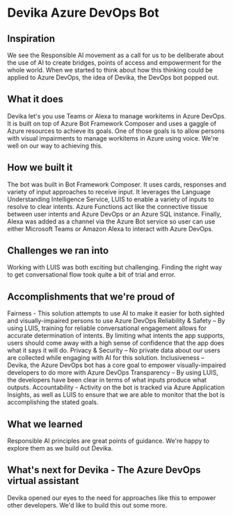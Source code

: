 # Devika Azure DevOps Bot
## Inspiration
We see the Responsible AI movement as a call for us to be deliberate about the use of AI to create bridges, points of access and empowerment for the whole world. When we started to think about how this thinking could be applied to Azure DevOps, the idea of Devika, the DevOps bot popped out. 
## What it does
Devika let's you use Teams or Alexa to manage workitems in Azure DevOps. It is built on top of Azure Bot Framework Composer and uses a gaggle of Azure resources to achieve its goals. One of those goals is to allow persons with visual impairments to manage workitems in Azure using voice. We're well on our way to achieving this.
## How we built it
The bot was built in Bot Framework Composer. It uses cards, responses and variety of input approaches to receive input. It leverages the Language Understanding Intelligence Service, LUIS to enable a variety of inputs to resolve to clear intents. 
Azure Functions act like the connective tissue between user intents and Azure DevOps or an Azure SQL  instance.
Finally, Alexa was added as a channel via the Azure Bot service so user can use either Microsoft Teams or Amazon Alexa to interact with Azure DevOps.
## Challenges we ran into
Working with LUIS was both exciting but challenging. Finding the right way to get conversational flow took quite a bit of trial and error.
## Accomplishments that we're proud of
Fairness - This solution attempts to use AI to make it easier for both sighted and visually-impaired persons to use Azure DevOps
Reliability & Safety – By using LUIS, training for reliable conversational engagement allows for accurate determination of intents. By limiting what intents the app supports, users should come away with a high sense of confidence that the app does what it says it will do. 
Privacy & Security – No private data about our users are collected while engaging with AI for this solution. 
Inclusiveness – Devika, the Azure DevOps bot has a core goal to empower visually-impaired developers to do more with Azure DevOps
Transparency – By using LUIS, the developers have been clear in terms of what inputs produce what outputs. 
Accountability - Activity on the bot is tracked via Azure Application Insights, as well as LUIS to ensure that we are able to monitor that the bot is accomplishing the stated goals.
## What we learned
Responsible AI principles are great points of guidance. We're happy to explore them as we build out Devika.
## What's next for Devika - The Azure DevOps virtual assistant
Devika opened our eyes to the need for approaches like this to empower other developers. We'd like to build this out some more.
